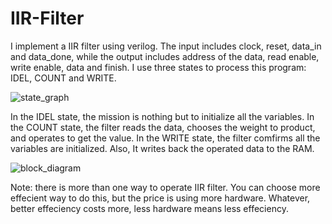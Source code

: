 # IIR-Filter

I implement a IIR filter using verilog. The input includes clock, reset, data_in and data_done, while the output includes address of the data, read enable, write enable, data and finish. I use three states to process this program: IDEL, COUNT and WRITE.

![state_graph](https://user-images.githubusercontent.com/41135423/42926719-d1dbb95a-8b64-11e8-94cf-c5b2d0be3d0a.jpg)

In the IDEL state, the mission is nothing but to initialize all the variables. In the COUNT state, the filter reads the data, chooses the weight to product, and operates to get the value. In the WRITE state, the filter comfirms all the variables are initialized. Also, It writes back the operated data to the RAM.

![block_diagram](https://user-images.githubusercontent.com/41135423/42926718-d1b6b100-8b64-11e8-823c-c907bdf42811.jpg)

Note: there is more than one way to operate IIR filter. You can choose more effecient way to do this, but the price is using more hardware. Whatever, better effeciency costs more, less hardware means less effeciency.
